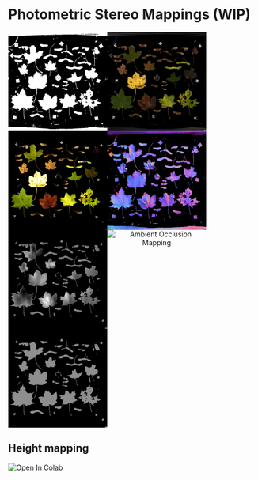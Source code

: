 # Photometric Stereo Mappings (WIP)

<div align="left" style="width: 100%; display: flex; flex-wrap: wrap; text-align: center;">
    <img title="Opacity Mapping" src="./test_dataset/output/opacity.png" width="200">
    <img title="Albedo Mapping" src="./test_dataset/output/albedo.png" width="200">
    <img title="Translucency Mapping" src="./test_dataset/output/translucency.png" width="200">
    <img title="Normal Mapping" src="./test_dataset/output/normal.png" width="200">
    <img title="Height Mapping" src="./test_dataset/output/height.png" width="200">
    <img title="Ambient Occlusion Mapping" src="./test_dataset/output/ambient-occlusion.png" width="200">
    <img title="Roughness Mapping" src="./test_dataset/output/roughness.png" width="200">
</div>

## Height mapping
<a href="https://colab.research.google.com/github/YertleTurtleGit/photometric-stereo-mappings/blob/main/height_map.ipynb">
  <img src="https://colab.research.google.com/assets/colab-badge.svg" alt="Open In Colab"/>
</a>
